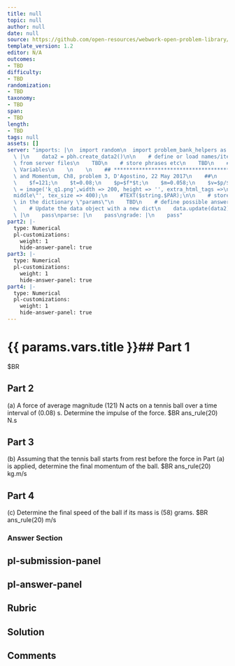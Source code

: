 ```yaml
---
title: null
topic: null
author: null
date: null
source: https://github.com/open-resources/webwork-open-problem-library/tree/master/Contrib/BrockPhysics/College_Physics_Urone/8.Linear_Momentum_and_Collisions/ch8-3.pg
template_version: 1.2
editor: N/A
outcomes:
- TBD
difficulty:
- TBD
randomization:
- TBD
taxonomy:
- TBD
span:
- TBD
length:
- TBD
tags: null
assets: []
server: "imports: |\n  import random\n  import problem_bank_helpers as pbh\ngenerate:\
  \ |\n    data2 = pbh.create_data2()\n\n    # define or load names/items/objects\
  \ from server files\n    TBD\n    # store phrases etc\n    TBD\n    # Randomize\
  \ Variables\n    \n    \n    ## **************************************\n    ## Impulse\
  \ and Momentum, Ch8, problem 3, D'Agostino, 22 May 2017\n    ##\n    ## **************************************\n\
  \    $f=121;\n    $t=0.08;\n    $p=$f*$t;\n    $m=0.058;\n    $v=$p/$m;\n    #$string\
  \ = image('k_q1.png',width => 200, height => '', extra_html_tags =>\n    #'align=\"\
  middle\"', tex_size => 400);\n    #TEXT($string.$PAR);\n\n    # store the variables\
  \ in the dictionary \"params\"\n    TBD\n    # define possible answers\n    TBD\n\
  \    # Update the data object with a new dict\n    data.update(data2)\n    prepare:\
  \ |\n    pass\nparse: |\n    pass\ngrade: |\n    pass"
part2: |-
  type: Numerical
  pl-customizations:
    weight: 1
    hide-answer-panel: true
part3: |-
  type: Numerical
  pl-customizations:
    weight: 1
    hide-answer-panel: true
part4: |-
  type: Numerical
  pl-customizations:
    weight: 1
    hide-answer-panel: true
---
```


# {{ params.vars.title }}## Part 1 
$BR 
## Part 2 
(a) A force of average magnitude (121) N acts on a tennis ball over a time interval of (0.08) s. Determine the impulse of the force.  $BR ans_rule(20)  N.s 
## Part 3 
(b) Assuming that the tennis ball starts from rest before the force in Part (a) is applied, determine the final momentum of the ball.  $BR ans_rule(20)  kg.m/s 
## Part 4 
(c) Determine the final speed of the ball if its mass is (58) grams.  $BR ans_rule(20)  m/s 


### Answer Section 


## pl-submission-panel 


## pl-answer-panel 


## Rubric 


## Solution 


## Comments 


